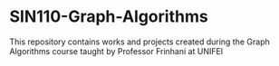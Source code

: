 # SIN110-Graph-Algorithms
This repository contains works and projects created during the Graph Algorithms course taught by Professor Frinhani at UNIFEI
